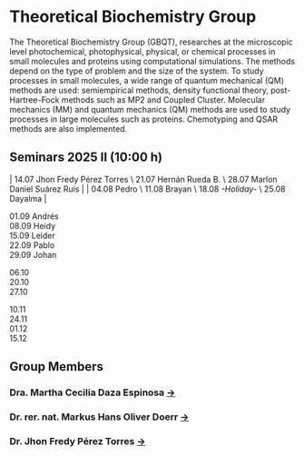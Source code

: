 # Theoretical Biochemistry Group
The Theoretical Biochemistry Group (GBQT), researches at the microscopic level photochemical, photophysical, physical, or chemical processes in small molecules and
proteins using computational simulations. The methods depend on the type of problem and the size of the system. To study processes in small molecules, a wide range
of quantum mechanical (QM) methods are used: semiempirical methods, density functional theory, post-Hartree-Fock methods such as MP2 and Coupled Cluster.
Molecular mechanics (MM) and quantum mechanics (QM) methods are used to study processes in large molecules such as proteins. Chemotyping and QSAR methods are also
implemented.
## Seminars 2025 II (10:00 h)
  | 14.07   Jhon Fredy Pérez Torres \ 21.07   Hernán Rueda B. \ 28.07   Marlon Daniel Suárez Ruis |
  | 04.08   Pedro \  11.08   Brayan \ 18.08   *-Holiday-* \ 25.08   Dayalma |

  01.09   Andrés \
  08.09   Heidy \
  15.09   Leider \
  22.09   Pablo \
  29.09   Johan

  06.10 \
  20.10 \
  27.10 

  10.11 \
  24.11 \
  01.12 \
  15.12
## Group Members
### Dra. Martha Cecilia Daza Espinosa [->](https://profesores.uis.edu.co/martha-cecilia-daza-espinosa-es/)
### Dr. rer. nat. Markus Hans Oliver Doerr [->](https://profesores.uis.edu.co/markus-hans-oliver-doerr-es/)
### Dr. Jhon Fredy Pérez Torres [->](https://profesores.uis.edu.co/jhon-fredy-perez-torres-es/)
